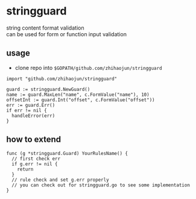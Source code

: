 # stringguard
string content format validation  
can be used for form or function input validation

## usage
* clone repo into `$GOPATH/github.com/zhihaojun/stringguard`

``` golang
import "github.com/zhihaojun/stringguard"

guard := stringguard.NewGuard()
name := guard.MaxLen("name", c.FormValue("name"), 10)
offsetInt := guard.Int("offset", c.FormValue("offset"))
err := guard.Err()
if err != nil {
  handleError(err)
}
```

## how to extend
``` golang
func (g *stringguard.Guard) YourRulesName() {
  // first check err
  if g.err != nil {
    return
  }
  // rule check and set g.err properly
  // you can check out for stringguard.go to see some implementation
}
```
